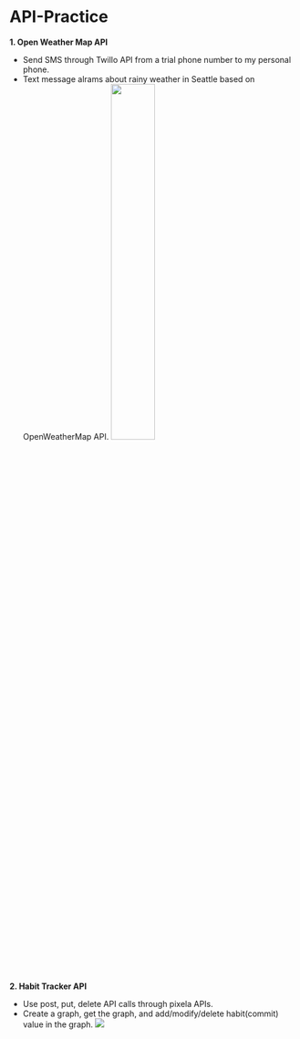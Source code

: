 # API-Practice

**1. Open Weather Map API**
 - Send SMS through Twillo API from a trial phone number to my personal phone.
 - Text message alrams about rainy weather in Seattle based on OpenWeatherMap API.
    <img src="https://user-images.githubusercontent.com/53241017/147812238-f293fc8f-e1a5-46b9-874c-1288193b676a.PNG" width=40% height=40%>


**2. Habit Tracker API**
 - Use post, put, delete API calls through pixela APIs.
 - Create a graph, get the graph, and add/modify/delete habit(commit) value in the graph.
    <img src="https://user-images.githubusercontent.com/53241017/147869840-1499dc08-649e-41ac-9526-6b2b389fabc1.png">

